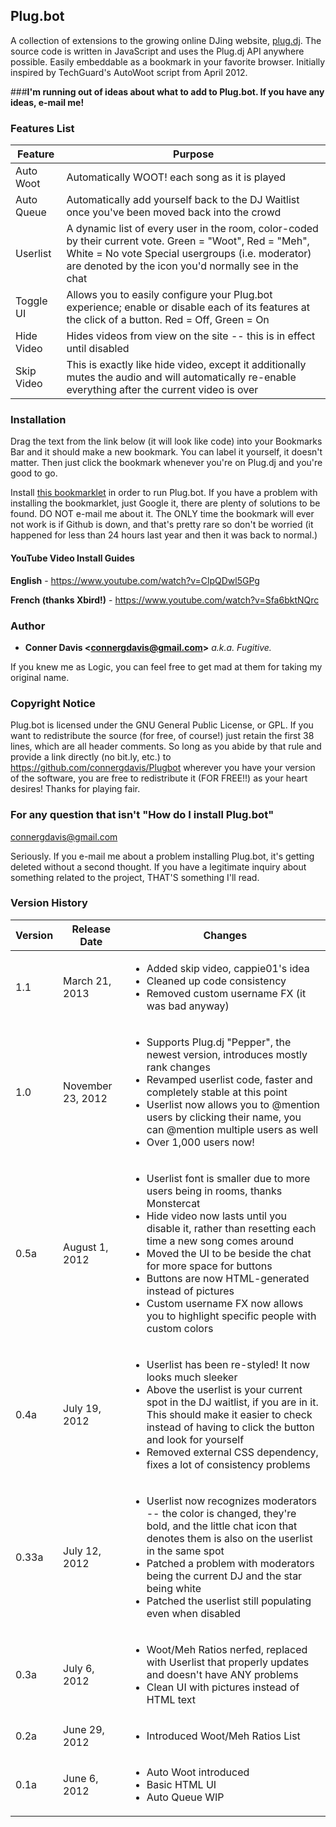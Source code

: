 ## Plug.bot

A collection of extensions to the growing online DJing website, <a href="http://plug.dj">plug.dj</a>.  The source code is written in JavaScript and uses the Plug.dj API anywhere possible.  Easily embeddable as a bookmark in your favorite browser.  Initially inspired by TechGuard's AutoWoot script from April 2012.

###<strong>I'm running out of ideas about what to add to Plug.bot.  If you have any ideas, e-mail me!</strong>


### Features List ###

Feature | Purpose
--------|--------
Auto Woot | Automatically WOOT! each song as it is played
Auto Queue | Automatically add yourself back to the DJ Waitlist once you've been moved back into the crowd
Userlist | A dynamic list of every user in the room, color-coded by their current vote.  Green = "Woot", Red = "Meh", White = No vote  Special usergroups (i.e. moderator) are denoted by the icon you'd normally see in the chat
Toggle UI | Allows you to easily configure your Plug.bot experience;  enable or disable each of its features at the click of a button.  Red = Off, Green = On
Hide Video | Hides videos from view on the site -- this is in effect until disabled
Skip Video | This is exactly like hide video, except it additionally mutes the audio and will automatically re-enable everything after the current video is over


### Installation ###

Drag the text from the link below (it will look like code) into your Bookmarks Bar and it should make a new bookmark.  You can label it yourself, it doesn't matter.  Then just click the bookmark whenever you're on Plug.dj and you're good to go.

Install [this bookmarklet](http://pastebin.com/raw.php?i=ywuQK2XA) in order to run Plug.bot.  If you have a problem with installing the bookmarklet, just Google it, there are plenty of solutions to be found.  DO NOT e-mail me about it.  The ONLY time the bookmark will ever not work is if Github is down, and that's pretty rare so don't be worried (it happened for less than 24 hours last year and then it was back to normal.)

#### YouTube Video Install Guides ####

<strong>English</strong> - https://www.youtube.com/watch?v=ClpQDwl5GPg

<strong>French (thanks Xbird!)</strong> - https://www.youtube.com/watch?v=Sfa6bktNQrc


### Author ###

+ <strong>Conner Davis &lt;connergdavis@gmail.com&gt;</strong> <em>a.k.a. Fugitive.</em>  

If you knew me as Logic, you can feel free to get mad at them for taking my original name.



### Copyright Notice ###

Plug.bot is licensed under the GNU General Public License, or GPL.  If you want to redistribute the source (for free, of course!) just retain the first 38 lines, which are all header comments.  So long as you abide by that rule and provide a link directly (no bit.ly, etc.) to <a href="https://github.com/connergdavis/Plugbot">https://github.com/connergdavis/Plugbot</a> wherever you have your version of the software, you are free to redistribute it (FOR FREE!!) as your heart desires!  Thanks for playing fair.



### For any question that isn't "How do I install Plug.bot" ###

connergdavis@gmail.com

Seriously.  If you e-mail me about a problem installing Plug.bot, it's getting deleted without a second thought.  If you have a legitimate inquiry about something related to the project, THAT'S something I'll read. 



### Version History ###


Version | Release Date | Changes
--------|--------------|--------
1.1 | March 21, 2013 | <ul><li>Added skip video, cappie01's idea</li><li>Cleaned up code consistency</li><li>Removed custom username FX (it was bad anyway)</li></ul>
1.0 | November 23, 2012 | <ul><li>Supports Plug.dj "Pepper", the newest version, introduces mostly rank changes</li><li>Revamped userlist code, faster and completely stable at this point</li><li>Userlist now allows you to @mention users by clicking their name, you can @mention multiple users as well</li><li>Over 1,000 users now!</li></ul>
0.5a | August 1, 2012 | <ul><li>Userlist font is smaller due to more users being in rooms, thanks Monstercat</li><li>Hide video now lasts until you disable it, rather than resetting each time a new song comes around</li><li>Moved the UI to be beside the chat for more space for buttons</li><li>Buttons are now HTML-generated instead of pictures</li><li>Custom username FX now allows you to highlight specific people with custom colors</li></ul>
0.4a | July 19, 2012 | <ul><li>Userlist has been re-styled!  It now looks much sleeker</li><li>Above the userlist is your current spot in the DJ waitlist, if you are in it.  This should make it easier to check instead of having to click the button and look for yourself</li><li>Removed external CSS dependency, fixes a lot of consistency problems</li></ul>
0.33a | July 12, 2012 | <ul><li>Userlist now recognizes moderators -- the color is changed, they're bold, and the little chat icon that denotes them is also on the userlist in the same spot</li><li>Patched a problem with moderators being the current DJ and the star being white</li><li>Patched the userlist still populating even when disabled</li></ul>
0.3a | July 6, 2012 | <ul><li>Woot/Meh Ratios nerfed, replaced with Userlist that properly updates and doesn't have ANY problems</li><li>Clean UI with pictures instead of HTML text</li></ul>
0.2a | June 29, 2012 | <ul><li>Introduced Woot/Meh Ratios List</li></ul>
0.1a | June 6, 2012 | <ul><li>Auto Woot introduced</li><li>Basic HTML UI</li><li>Auto Queue WIP</li></ul>
